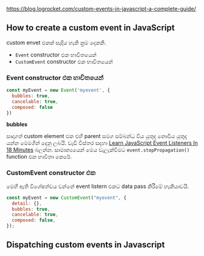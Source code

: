 https://blog.logrocket.com/custom-events-in-javascript-a-complete-guide/

## How to create a custom event in JavaScript

custom envet එකක් සෑදිය හැකි ක්‍රම දෙකකි.
- `Event` constructor එක භාවිතයෙන්
- `CustomEvent` constructor එක භාවිතයෙන්

### Event constructor එක භාවිතයෙන්

```javascript
const myEvent = new Event('myevent', {
  bubbles: true,
  cancelable: true,
  composed: false
})
```
**bubbles**

සාදාගත් custom element එක එහි parent සමග සම්බන්ධ විය යුතුද නොවිය යුතුද යන්න මෙමගින් දෙනු ලබයි. වැඩි විස්තර සදහා [Learn JavaScript Event Listeners In 18 Minutes](https://youtu.be/XF1_MlZ5l6M?t=232) බලන්න. සාමාන්‍යයෙන් මෙය වැලැක්වීමට `event.stopPropagation()` function එක භාවිතා කෙරේ. 


### CustomEvent constructor එක

මෙහි ඇති විශේෂත්වය වන්නේ event listern එකට data pass කිරීමේ හැකියාවයි.

```javascript
const myEvent = new CustomEvent("myevent", {
  detail: {},
  bubbles: true,
  cancelable: true,
  composed: false,
});

```

## Dispatching custom events in Javascript

